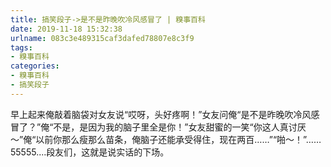 ```yaml
---
title: 搞笑段子->是不是昨晚吹冷风感冒了 | 糗事百科
date: 2019-11-18 15:32:38
urlname: 083c3e489315caf3dafed78807e8c3f9
tags: 
- 糗事百科
categories:
- 糗事百科
- 搞笑段子
---
```

早上起来俺敲着脑袋对女友说“哎呀，头好疼啊！”女友问俺“是不是昨晚吹冷风感冒了？”俺“不是，是因为我的脑子里全是你！”女友甜蜜的一笑“你这人真讨厌～”俺“以前你那么瘦那么苗条，俺脑子还能承受得住，现在两百……”“啪～！”……55555....段友们，这就是说实话的下场。



